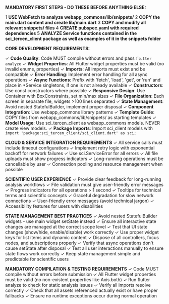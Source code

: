 **MANDATORY FIRST STEPS - DO THESE BEFORE ANYTHING ELSE:**

1 **USE WebFetch to analyze webapp_commons/lib/snippets/**
2 **COPY the main.dart content and create lib/main.dart**
3 **COPY and modify all relevant snippets/ files**
4 **CREATE pubspec.yaml with required dependencies**
5 **ANALYZE Service functions contained in the sci_tercen_client package as well as examples of it in the snippets folder**

**CORE DEVELOPMENT REQUIREMENTS:**

✓ **Code Quality**: Code MUST compile without errors and pass `flutter analyze`
✓ **Widget Properties**: All Flutter widget properties must be valid (no invalid enums, properties)
✓ **Imports**: All imports must exist and be compatible
✓ **Error Handling**: Implement error handling for all async operations
✓ **Async Functions**: Prefix with 'fetch', 'load', 'get', or 'run' and place in *Service singletons, if one is not already available
✓ **Constructors**: Use const constructors where possible
✓ **Responsive Design**: Use Container with BoxConstraints, set min/max sizes
✓ **File Organization**: Each screen in separate file, widgets >100 lines separated
✓ **State Management**: Avoid nested StatefulBuilder, implement proper disposal
✓ **Component Integration**: Use webapp_commons library patterns
✓ **Template Guide**: COPY files from webapp_commons/lib/snippets/ as starting templates
✓ **Model Usage**: Use sci_tercen_client as webapp_commons models. NEVER create view models.
✓ **Package Imports**: Import sci_client models with `import 'package:sci_tercen_client/sci_client.dart' as sci;`


**CLOUD & SERVICE INTEGRATION REQUIREMENTS**
✓ All service calls must include timeout configurations
✓ Implement retry logic with exponential backoff for network failures
✓ Use sci.ServiceError for all errors
✓ All file uploads must show progress indicators
✓ Long-running operations must be cancellable by user
✓ Connection pooling and resource management when possible


**SCIENTIFIC USER EXPERIENCE**
✓ Provide clear feedback for long-running analysis workflows
✓ File validation must give user-friendly error messages
✓ Progress indicators for all operations > 1 second
✓ Tooltips for technical terms and scientific concepts
✓ Graceful degradation for slow network connections
✓ User-friendly error messages (avoid technical jargon)
✓ Accessibility features for users with disabilities

**STATE MANAGEMENT BEST PRACTICES**
✓ Avoid nested StatefulBuilder widgets - use main widget setState instead
✓ Ensure all interactive state changes are managed at the correct scope level
✓ Test that UI state changes (show/hide, enable/disable) work correctly
✓ Use proper widget keys for list items and dynamic content
✓ Dispose of all controllers, focus nodes, and subscriptions properly
✓ Verify that async operations don't cause setState after disposal
✓ Test all user interactions manually to ensure state flows work correctly
✓ Keep state management simple and predictable for scientific users

**MANDATORY COMPILATION & TESTING REQUIREMENTS**
✓ Code MUST compile without errors before submission
✓ All Flutter widget properties must be valid (no non-existent properties like Axis.both)
✓ Run flutter analyze to check for static analysis issues
✓ Verify all imports resolve correctly
✓ Check that all assets referenced actually exist or have proper fallbacks
✓ Ensure no runtime exceptions occur during normal operation

